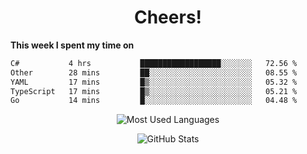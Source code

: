 <h1 align="center">Cheers!</h1>

**This week I spent my time on**
<!--START_SECTION:waka-->

```txt
C#           4 hrs           ██████████████████░░░░░░░   72.56 %
Other        28 mins         ██░░░░░░░░░░░░░░░░░░░░░░░   08.55 %
YAML         17 mins         █▒░░░░░░░░░░░░░░░░░░░░░░░   05.32 %
TypeScript   17 mins         █▒░░░░░░░░░░░░░░░░░░░░░░░   05.21 %
Go           14 mins         █░░░░░░░░░░░░░░░░░░░░░░░░   04.48 %
```

<!--END_SECTION:waka-->

<p align="center"><img src="https://github-readme-stats.vercel.app/api/top-langs/?username=thnkrn&layout=compact&hide=html&theme=tokyonight" alt="Most Used Languages" /></p>

<p align="center"><img src="https://github-readme-stats.vercel.app/api?username=thnkrn&show_icons=true&count_private=true&theme=tokyonight&show=reviews&hide_rank=false&rank_icon=github" alt="GitHub Stats" /></p>

<!-- <p align="center"><a href="https://wakatime.com"><img src="https://wakatime.com/share/@thnkrn/40092326-d1bd-471b-89da-9a7c63939402.png" /></p>
 -->
